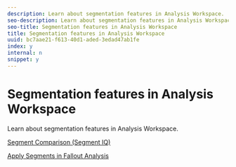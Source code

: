 ```yaml
---
description: Learn about segmentation features in Analysis Workspace.
seo-description: Learn about segmentation features in Analysis Workspace.
seo-title: Segmentation features in Analysis Workspace
title: Segmentation features in Analysis Workspace
uuid: bc7aae21-f613-40d1-aded-3edad47ab1fe
index: y
internal: n
snippet: y
---
```


# Segmentation features in Analysis Workspace

Learn about segmentation features in Analysis Workspace.

[Segment Comparison (Segment IQ)](https://marketing.adobe.com/resources/help/en_US/analytics/analysis-workspace/segment-comparison.html)

[Apply Segments in Fallout Analysis](https://marketing.adobe.com/resources/help/en_US/analytics/analysis-workspace/compare-segments-fallout.html) 
